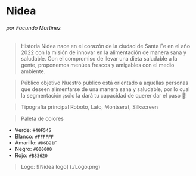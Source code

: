 # Nidea
###### por Facundo Martínez

> Historia
Nidea nace en el corazón de la ciudad de Santa Fe en el año 2022 con la misión de innovar en la alimentación de manera sana y saludable.
Con el compromiso de llevar una dieta saludable a la gente, proponemos menúes frescos y amigables con el medio ambiente.

> Público objetivo
Nuestro público está orientado a aquellas personas que deseen alimentarse de una manera sana y saludable, por lo cual la segmentación ¡sólo la dará tu capacidad de querer dar el paso 🤩!

> Tipografía principal
Roboto, Lato, Montserat, Silkscreen

> Paleta de colores
* Verde: `#40F545`
* Blanco: `#FFFFFF`
* Amarillo: `#D6B21F`
* Negro: `#000000`
* Rojo: `#B83620`

> Logo:
![Nidea logo] (./Logo.png)

